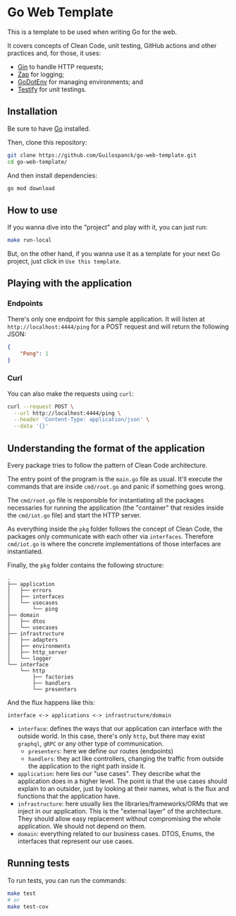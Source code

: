 # Go Web Template
This is a template to be used when writing Go for the web.

It covers concepts of Clean Code, unit testing, GitHub actions and other practices and, for those, it uses:
- [Gin](https://github.com/gin-gonic/gin) to handle HTTP requests;
- [Zap](https://github.com/uber-go/zap) for logging;
- [GoDotEnv](https://github.com/joho/godotenv) for managing environments; and
- [Testify](https://github.com/stretchr/testify) for unit testings.

## Installation
Be sure to have [Go](https://go.dev/doc/install) installed. 

Then, clone this repository:
```bash
git clone https://github.com/Guilospanck/go-web-template.git
cd go-web-template/
```
And then install dependencies:
```bash
go mod download
```

## How to use
If you wanna dive into the "project" and play with it, you can just run:
```bash
make run-local
```

But, on the other hand, if you wanna use it as a template for your next Go project, just click in `Use this template`.

## Playing with the application
### Endpoints
There's only one endpoint for this sample application. It will listen at `http://localhost:4444/ping` for a POST request and will return the following JSON:
```json
{
	"Pong": 1
}
```

### Curl
You can also make the requests using `curl`:
```bash
curl --request POST \
  --url http://localhost:4444/ping \
  --header 'Content-Type: application/json' \
  --data '{}'
```

## Understanding the format of the application
Every package tries to follow the pattern of Clean Code architecture.

The entry point of the program is the `main.go` file as usual. It'll execute the commands that are inside `cmd/root.go` and panic if something goes wrong.

The `cmd/root.go` file is responsible for instantiating all the packages necessaries for running the application (the "container" that resides inside the `cmd/iot.go` file) and start the HTTP server.

As everything inside the `pkg` folder follows the concept of Clean Code, the packages only communicate with each other via `interfaces`. Therefore `cmd/iot.go` is where the concrete implementations of those interfaces are instantiated.

Finally, the `pkg` folder contains the following structure:
```
.
├── application
│   ├── errors
│   ├── interfaces
│   └── usecases
│       └── ping
├── domain
│   ├── dtos
│   └── usecases
├── infrastructure
│   ├── adapters
│   ├── environments
│   ├── http_server
│   └── logger
└── interface
    └── http
        ├── factories
        ├── handlers
        └── presenters
```
And the flux happens like this:
```
interface <-> applications <-> infrastructure/domain
```
- `interface`: defines the ways that our application can interface with the outside world. In this case, there's only `http`, but there may exist `graphql`, `gRPC` or any other type of communication.
    - `presenters`: here we define our routes (endpoints)
    - `handlers`: they act like controllers, changing the traffic from outside the application to the right path inside it.
- `application`: here lies our "use cases". They describe what the application does in a higher level. The point is that the use cases should explain to an outsider, just by looking at their names, what is the flux and functions that the application have.
- `infrastructure`: here usually lies the libraries/frameworks/ORMs that we inject in our application. This is the "external layer" of the architecture. They should allow easy replacement without compromising the whole application. We should not depend on them.
- `domain`: everything related to our business cases. DTOS, Enums, the interfaces that represent our use cases.

## Running tests
To run tests, you can run the commands:
```bash
make test
# or
make test-cov
```